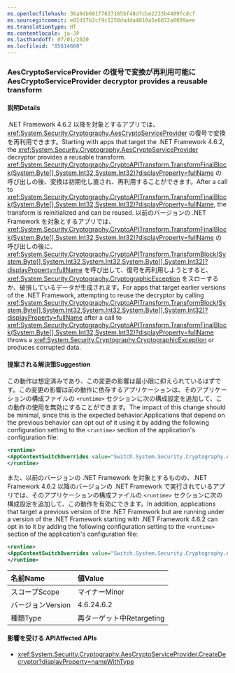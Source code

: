```yaml
---
ms.openlocfilehash: 36a9db601f7637185bf48dfcbe2233b4489fcdcf
ms.sourcegitcommit: e02d17b2cf9c1258dadda4810a5e6072a0089aee
ms.translationtype: HT
ms.contentlocale: ja-JP
ms.lasthandoff: 07/01/2020
ms.locfileid: "85614660"
---
```

### <a name="aescryptoserviceprovider-decryptor-provides-a-reusable-transform"></a><span data-ttu-id="57688-101">AesCryptoServiceProvider の復号で変換が再利用可能に</span><span class="sxs-lookup"><span data-stu-id="57688-101">AesCryptoServiceProvider decryptor provides a reusable transform</span></span>

#### <a name="details"></a><span data-ttu-id="57688-102">説明</span><span class="sxs-lookup"><span data-stu-id="57688-102">Details</span></span>

<span data-ttu-id="57688-103">.NET Framework 4.6.2 以降を対象とするアプリでは、<xref:System.Security.Cryptography.AesCryptoServiceProvider> の復号で変換を再利用できます。</span><span class="sxs-lookup"><span data-stu-id="57688-103">Starting with apps that target the .NET Framework 4.6.2, the <xref:System.Security.Cryptography.AesCryptoServiceProvider> decryptor provides a reusable transform.</span></span> <span data-ttu-id="57688-104"><xref:System.Security.Cryptography.CryptoAPITransform.TransformFinalBlock(System.Byte[],System.Int32,System.Int32)?displayProperty=fullName> の呼び出しの後、変換は初期化し直され、再利用することができます。</span><span class="sxs-lookup"><span data-stu-id="57688-104">After a call to <xref:System.Security.Cryptography.CryptoAPITransform.TransformFinalBlock(System.Byte[],System.Int32,System.Int32)?displayProperty=fullName>, the transform is reinitialized and can be reused.</span></span> <span data-ttu-id="57688-105">以前のバージョンの .NET Framework を対象とするアプリでは、<xref:System.Security.Cryptography.CryptoAPITransform.TransformFinalBlock(System.Byte[],System.Int32,System.Int32)?displayProperty=fullName> の呼び出しの後に、<xref:System.Security.Cryptography.CryptoAPITransform.TransformBlock(System.Byte[],System.Int32,System.Int32,System.Byte[],System.Int32)?displayProperty=fullName> を呼び出して、復号を再利用しようとすると、<xref:System.Security.Cryptography.CryptographicException> をスローするか、破損しているデータが生成されます。</span><span class="sxs-lookup"><span data-stu-id="57688-105">For apps that target earlier versions of the .NET Framework, attempting to reuse the decryptor by calling <xref:System.Security.Cryptography.CryptoAPITransform.TransformBlock(System.Byte[],System.Int32,System.Int32,System.Byte[],System.Int32)?displayProperty=fullName> after a call to <xref:System.Security.Cryptography.CryptoAPITransform.TransformFinalBlock(System.Byte[],System.Int32,System.Int32)?displayProperty=fullName> throws a <xref:System.Security.Cryptography.CryptographicException> or produces corrupted data.</span></span>

#### <a name="suggestion"></a><span data-ttu-id="57688-106">提案される解決策</span><span class="sxs-lookup"><span data-stu-id="57688-106">Suggestion</span></span>

<span data-ttu-id="57688-107">この動作は想定済みであり、この変更の影響は最小限に抑えられているはずです。この変更の影響は前の動作に依存するアプリケーションは、そのアプリケーションの構成ファイルの `<runtime>` セクションに次の構成設定を追加して、この動作の使用を無効にすることができます。</span><span class="sxs-lookup"><span data-stu-id="57688-107">The impact of this change should be minimal, since this is the expected behavior.Applications that depend on the previous behavior can opt out of it using it by adding the following configuration setting to the `<runtime>` section of the application's configuration file:</span></span>

```xml
<runtime>
<AppContextSwitchOverrides value="Switch.System.Security.Cryptography.AesCryptoServiceProvider.DontCorrectlyResetDecryptor=true"/>
</runtime>
```

<span data-ttu-id="57688-108">また、以前のバージョンの .NET Framework を対象とするものの、.NET Framework 4.6.2 以降のバージョンの .NET Framework で実行されているアプリでは、そのアプリケーションの構成ファイルの `<runtime>` セクションに次の構成設定を追加して、この動作を有効にできます。</span><span class="sxs-lookup"><span data-stu-id="57688-108">In addition, applications that target a previous version of the .NET Framework but are running under a version of the .NET Framework starting with .NET Framework 4.6.2 can opt in to it by adding the following configuration setting to the `<runtime>` section of the application's configuration file:</span></span>

```xml
<runtime>
<AppContextSwitchOverrides value="Switch.System.Security.Cryptography.AesCryptoServiceProvider.DontCorrectlyResetDecryptor=false"/>
</runtime>
```

| <span data-ttu-id="57688-109">名前</span><span class="sxs-lookup"><span data-stu-id="57688-109">Name</span></span>    | <span data-ttu-id="57688-110">値</span><span class="sxs-lookup"><span data-stu-id="57688-110">Value</span></span>       |
|:--------|:------------|
| <span data-ttu-id="57688-111">スコープ</span><span class="sxs-lookup"><span data-stu-id="57688-111">Scope</span></span>   | <span data-ttu-id="57688-112">マイナー</span><span class="sxs-lookup"><span data-stu-id="57688-112">Minor</span></span>       |
| <span data-ttu-id="57688-113">バージョン</span><span class="sxs-lookup"><span data-stu-id="57688-113">Version</span></span> | <span data-ttu-id="57688-114">4.6.2</span><span class="sxs-lookup"><span data-stu-id="57688-114">4.6.2</span></span>       |
| <span data-ttu-id="57688-115">種類</span><span class="sxs-lookup"><span data-stu-id="57688-115">Type</span></span>    | <span data-ttu-id="57688-116">再ターゲット中</span><span class="sxs-lookup"><span data-stu-id="57688-116">Retargeting</span></span> |

#### <a name="affected-apis"></a><span data-ttu-id="57688-117">影響を受ける API</span><span class="sxs-lookup"><span data-stu-id="57688-117">Affected APIs</span></span>

- <xref:System.Security.Cryptography.AesCryptoServiceProvider.CreateDecryptor?displayProperty=nameWithType>
